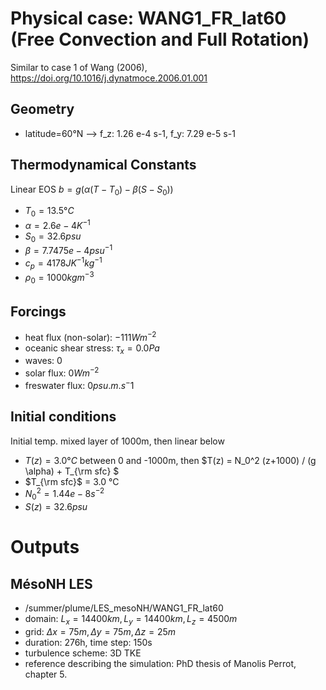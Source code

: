 # Physical case: WANG1_FR_lat60 (Free Convection and Full Rotation)
Similar to case 1 of Wang (2006), https://doi.org/10.1016/j.dynatmoce.2006.01.001
## Geometry
- latitude=60°N --> f_z: 1.26 e-4 s-1, f_y: 7.29 e-5 s-1

## Thermodynamical Constants
Linear EOS $b= g( \alpha (T - T_0) - \beta (S - S_0))$
- $T_0= 13.5 °C$       
- $\alpha = 2.6e-4 K^{-1}$       
- $S_0=32.6 psu$
- $\beta = 7.7475e-4 psu^{-1}$
- $c_p = 4178 J K^{-1} kg^{-1}$
- $\rho_0 = 1000 kg m^{-3}$

## Forcings
- heat flux (non-solar): $-111 Wm^{-2}$
- oceanic shear stress: $\tau_x = 0.0 Pa$
- waves: $0$
- solar flux: $0 Wm^{-2}$
- freswater flux: $0 psu.m.s^-1$

## Initial conditions
Initial temp. mixed layer of 1000m, then linear below
- $T(z) = 3.0 °C$ between 0 and -1000m, then $T(z) = N_0^2 (z+1000) / (g \alpha) + T_{\rm sfc} $
- $T_{\rm sfc}$ = 3.0 °C 
- $N_0^2 = 1.44 e-8 s^{-2}$
- $S(z) = 32.6 psu$

# Outputs 

## MésoNH LES
- /summer/plume/LES_mesoNH/WANG1_FR_lat60
- domain: $L_x=14400 km, L_y= 14400 km, L_z= 4500m$
- grid: $\Delta x = 75m,\Delta y= 75m,\Delta z= 25m$
- duration: 276h, time step: 150s
- turbulence scheme: 3D TKE
- reference describing the simulation: PhD thesis of Manolis Perrot, chapter 5.
